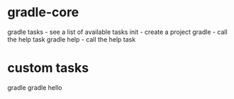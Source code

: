 # gradle-core

gradle tasks - see a list of available tasks init - create a project
gradle - call the help task
gradle help - call the help task


# custom tasks
gradle
gradle hello